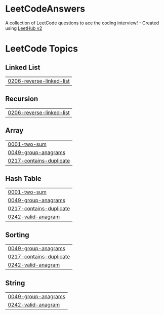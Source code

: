 # LeetCodeAnswers
A collection of LeetCode questions to ace the coding interview! - Created using [LeetHub v2](https://github.com/arunbhardwaj/LeetHub-2.0)

<!---LeetCode Topics Start-->
# LeetCode Topics
## Linked List
|  |
| ------- |
| [0206-reverse-linked-list](https://github.com/Eznone/LeetCodeAnswers/tree/master/0206-reverse-linked-list) |
## Recursion
|  |
| ------- |
| [0206-reverse-linked-list](https://github.com/Eznone/LeetCodeAnswers/tree/master/0206-reverse-linked-list) |
## Array
|  |
| ------- |
| [0001-two-sum](https://github.com/Eznone/LeetCodeAnswers/tree/master/0001-two-sum) |
| [0049-group-anagrams](https://github.com/Eznone/LeetCodeAnswers/tree/master/0049-group-anagrams) |
| [0217-contains-duplicate](https://github.com/Eznone/LeetCodeAnswers/tree/master/0217-contains-duplicate) |
## Hash Table
|  |
| ------- |
| [0001-two-sum](https://github.com/Eznone/LeetCodeAnswers/tree/master/0001-two-sum) |
| [0049-group-anagrams](https://github.com/Eznone/LeetCodeAnswers/tree/master/0049-group-anagrams) |
| [0217-contains-duplicate](https://github.com/Eznone/LeetCodeAnswers/tree/master/0217-contains-duplicate) |
| [0242-valid-anagram](https://github.com/Eznone/LeetCodeAnswers/tree/master/0242-valid-anagram) |
## Sorting
|  |
| ------- |
| [0049-group-anagrams](https://github.com/Eznone/LeetCodeAnswers/tree/master/0049-group-anagrams) |
| [0217-contains-duplicate](https://github.com/Eznone/LeetCodeAnswers/tree/master/0217-contains-duplicate) |
| [0242-valid-anagram](https://github.com/Eznone/LeetCodeAnswers/tree/master/0242-valid-anagram) |
## String
|  |
| ------- |
| [0049-group-anagrams](https://github.com/Eznone/LeetCodeAnswers/tree/master/0049-group-anagrams) |
| [0242-valid-anagram](https://github.com/Eznone/LeetCodeAnswers/tree/master/0242-valid-anagram) |
<!---LeetCode Topics End-->